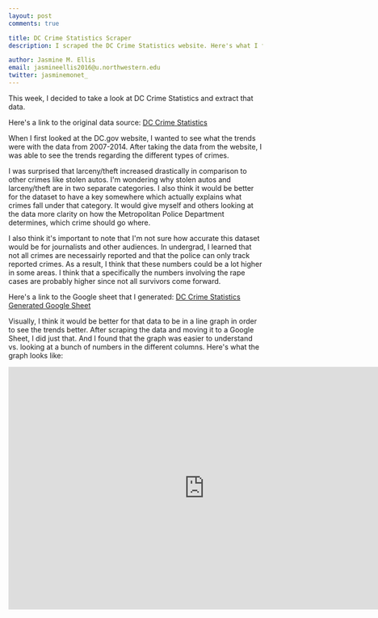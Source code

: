 ```yaml
---
layout: post
comments: true

title: DC Crime Statistics Scraper
description: I scraped the DC Crime Statistics website. Here's what I found.

author: Jasmine M. Ellis
email: jasmineellis2016@u.northwestern.edu
twitter: jasminemonet_
---
```

This week, I decided to take a look at DC Crime Statistics and extract that data. 

Here's a link to the original data source: <a href="http://mpdc.dc.gov/node/199172"> DC Crime Statistics </a>

When I first looked at the DC.gov website, I wanted to see what the trends were with the data from 2007-2014. After taking the data from the website, I was able to see the trends regarding the different types of crimes. 

I was surprised that larceny/theft increased drastically in comparison to other crimes like stolen autos. I'm wondering why stolen autos and larceny/theft are in two separate categories. I also think it would be better for the dataset to have a key somewhere which actually explains what crimes fall under that category. It would give myself and others looking at the data more clarity on how the Metropolitan Police Department determines, which crime should go where. 

I also think it's important to note that I'm not sure how accurate this dataset would be for journalists and other audiences. In undergrad, I learned that not all crimes are necessairly reported and that the police can only track reported crimes. As a result, I think that these numbers could be a lot higher in some areas. I think that a specifically the numbers involving the rape cases are probably higher since not all survivors come forward. 

Here's a link to the Google sheet that I generated: <a href="https://docs.google.com/spreadsheets/d/1zYVQgkh3ujfnVa61mUQuhfE7zumM552t4h8Mz1Yin70/edit#gid=0">DC Crime Statistics Generated Google Sheet</a> 

Visually, I think it would be better for that data to be in a line graph in order to see the trends better. After scraping the data and moving it to a Google Sheet, I did just that. And I found that the graph was easier to understand vs. looking at a bunch of numbers in the different columns. Here's what the graph looks like:

<iframe width="776" height="479.8750395291089" seamless frameborder="0" scrolling="no" src="https://docs.google.com/spreadsheets/d/1zYVQgkh3ujfnVa61mUQuhfE7zumM552t4h8Mz1Yin70/pubchart?oid=2007169136&amp;format=interactive"></iframe>
